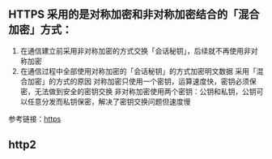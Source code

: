 ## HTTPS 采⽤的是对称加密和⾮对称加密结合的「混合加密」⽅式：
1. 在通信建⽴前采⽤⾮对称加密的⽅式交换「会话秘钥」，后续就不再使⽤⾮对称加密
2. 在通信过程中全部使⽤对称加密的「会话秘钥」的⽅式加密明⽂数据
采⽤「混合加密」的⽅式的原因
对称加密只使⽤⼀个密钥，运算速度快，密钥必须保密，⽆法做到安全的密钥交换
⾮对称加密使⽤两个密钥：公钥和私钥，公钥可以任意分发⽽私钥保密，解决了密钥交换问题但速度慢

参考链接：[https](https://blog.csdn.net/weixin_60297362/article/details/122980906)

## http2